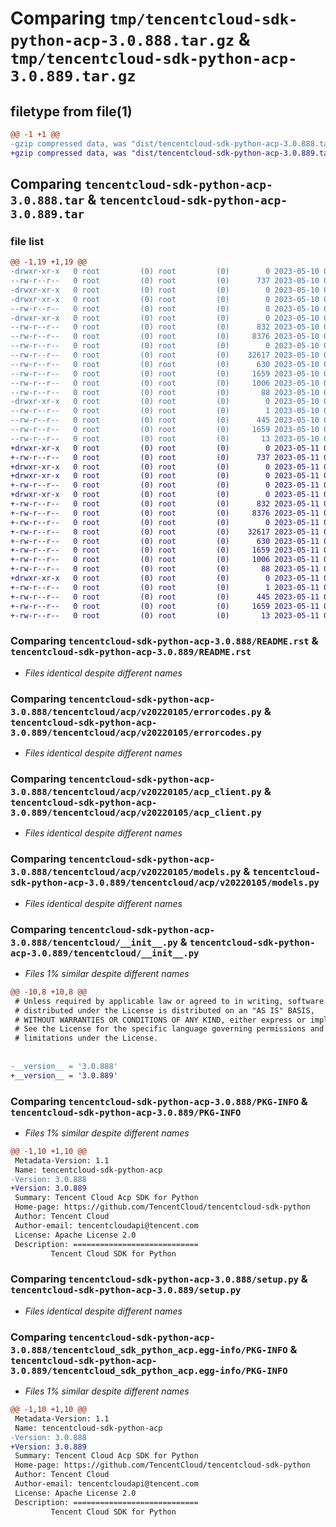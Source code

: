 # Comparing `tmp/tencentcloud-sdk-python-acp-3.0.888.tar.gz` & `tmp/tencentcloud-sdk-python-acp-3.0.889.tar.gz`

## filetype from file(1)

```diff
@@ -1 +1 @@
-gzip compressed data, was "dist/tencentcloud-sdk-python-acp-3.0.888.tar", last modified: Wed May 10 01:46:22 2023, max compression
+gzip compressed data, was "dist/tencentcloud-sdk-python-acp-3.0.889.tar", last modified: Thu May 11 02:13:24 2023, max compression
```

## Comparing `tencentcloud-sdk-python-acp-3.0.888.tar` & `tencentcloud-sdk-python-acp-3.0.889.tar`

### file list

```diff
@@ -1,19 +1,19 @@
-drwxr-xr-x   0 root         (0) root         (0)        0 2023-05-10 01:46:22.000000 tencentcloud-sdk-python-acp-3.0.888/
--rw-r--r--   0 root         (0) root         (0)      737 2023-05-10 01:46:22.000000 tencentcloud-sdk-python-acp-3.0.888/README.rst
-drwxr-xr-x   0 root         (0) root         (0)        0 2023-05-10 01:46:22.000000 tencentcloud-sdk-python-acp-3.0.888/tencentcloud/
-drwxr-xr-x   0 root         (0) root         (0)        0 2023-05-10 01:46:22.000000 tencentcloud-sdk-python-acp-3.0.888/tencentcloud/acp/
--rw-r--r--   0 root         (0) root         (0)        0 2023-05-10 01:46:22.000000 tencentcloud-sdk-python-acp-3.0.888/tencentcloud/acp/__init__.py
-drwxr-xr-x   0 root         (0) root         (0)        0 2023-05-10 01:46:22.000000 tencentcloud-sdk-python-acp-3.0.888/tencentcloud/acp/v20220105/
--rw-r--r--   0 root         (0) root         (0)      832 2023-05-10 01:46:22.000000 tencentcloud-sdk-python-acp-3.0.888/tencentcloud/acp/v20220105/errorcodes.py
--rw-r--r--   0 root         (0) root         (0)     8376 2023-05-10 01:46:22.000000 tencentcloud-sdk-python-acp-3.0.888/tencentcloud/acp/v20220105/acp_client.py
--rw-r--r--   0 root         (0) root         (0)        0 2023-05-10 01:46:22.000000 tencentcloud-sdk-python-acp-3.0.888/tencentcloud/acp/v20220105/__init__.py
--rw-r--r--   0 root         (0) root         (0)    32617 2023-05-10 01:46:22.000000 tencentcloud-sdk-python-acp-3.0.888/tencentcloud/acp/v20220105/models.py
--rw-r--r--   0 root         (0) root         (0)      630 2023-05-10 01:46:22.000000 tencentcloud-sdk-python-acp-3.0.888/tencentcloud/__init__.py
--rw-r--r--   0 root         (0) root         (0)     1659 2023-05-10 01:46:22.000000 tencentcloud-sdk-python-acp-3.0.888/PKG-INFO
--rw-r--r--   0 root         (0) root         (0)     1006 2023-05-10 01:46:22.000000 tencentcloud-sdk-python-acp-3.0.888/setup.py
--rw-r--r--   0 root         (0) root         (0)       88 2023-05-10 01:46:22.000000 tencentcloud-sdk-python-acp-3.0.888/setup.cfg
-drwxr-xr-x   0 root         (0) root         (0)        0 2023-05-10 01:46:22.000000 tencentcloud-sdk-python-acp-3.0.888/tencentcloud_sdk_python_acp.egg-info/
--rw-r--r--   0 root         (0) root         (0)        1 2023-05-10 01:46:22.000000 tencentcloud-sdk-python-acp-3.0.888/tencentcloud_sdk_python_acp.egg-info/dependency_links.txt
--rw-r--r--   0 root         (0) root         (0)      445 2023-05-10 01:46:22.000000 tencentcloud-sdk-python-acp-3.0.888/tencentcloud_sdk_python_acp.egg-info/SOURCES.txt
--rw-r--r--   0 root         (0) root         (0)     1659 2023-05-10 01:46:22.000000 tencentcloud-sdk-python-acp-3.0.888/tencentcloud_sdk_python_acp.egg-info/PKG-INFO
--rw-r--r--   0 root         (0) root         (0)       13 2023-05-10 01:46:22.000000 tencentcloud-sdk-python-acp-3.0.888/tencentcloud_sdk_python_acp.egg-info/top_level.txt
+drwxr-xr-x   0 root         (0) root         (0)        0 2023-05-11 02:13:24.000000 tencentcloud-sdk-python-acp-3.0.889/
+-rw-r--r--   0 root         (0) root         (0)      737 2023-05-11 02:13:24.000000 tencentcloud-sdk-python-acp-3.0.889/README.rst
+drwxr-xr-x   0 root         (0) root         (0)        0 2023-05-11 02:13:24.000000 tencentcloud-sdk-python-acp-3.0.889/tencentcloud/
+drwxr-xr-x   0 root         (0) root         (0)        0 2023-05-11 02:13:24.000000 tencentcloud-sdk-python-acp-3.0.889/tencentcloud/acp/
+-rw-r--r--   0 root         (0) root         (0)        0 2023-05-11 02:13:24.000000 tencentcloud-sdk-python-acp-3.0.889/tencentcloud/acp/__init__.py
+drwxr-xr-x   0 root         (0) root         (0)        0 2023-05-11 02:13:24.000000 tencentcloud-sdk-python-acp-3.0.889/tencentcloud/acp/v20220105/
+-rw-r--r--   0 root         (0) root         (0)      832 2023-05-11 02:13:24.000000 tencentcloud-sdk-python-acp-3.0.889/tencentcloud/acp/v20220105/errorcodes.py
+-rw-r--r--   0 root         (0) root         (0)     8376 2023-05-11 02:13:24.000000 tencentcloud-sdk-python-acp-3.0.889/tencentcloud/acp/v20220105/acp_client.py
+-rw-r--r--   0 root         (0) root         (0)        0 2023-05-11 02:13:24.000000 tencentcloud-sdk-python-acp-3.0.889/tencentcloud/acp/v20220105/__init__.py
+-rw-r--r--   0 root         (0) root         (0)    32617 2023-05-11 02:13:24.000000 tencentcloud-sdk-python-acp-3.0.889/tencentcloud/acp/v20220105/models.py
+-rw-r--r--   0 root         (0) root         (0)      630 2023-05-11 02:13:24.000000 tencentcloud-sdk-python-acp-3.0.889/tencentcloud/__init__.py
+-rw-r--r--   0 root         (0) root         (0)     1659 2023-05-11 02:13:24.000000 tencentcloud-sdk-python-acp-3.0.889/PKG-INFO
+-rw-r--r--   0 root         (0) root         (0)     1006 2023-05-11 02:13:24.000000 tencentcloud-sdk-python-acp-3.0.889/setup.py
+-rw-r--r--   0 root         (0) root         (0)       88 2023-05-11 02:13:24.000000 tencentcloud-sdk-python-acp-3.0.889/setup.cfg
+drwxr-xr-x   0 root         (0) root         (0)        0 2023-05-11 02:13:24.000000 tencentcloud-sdk-python-acp-3.0.889/tencentcloud_sdk_python_acp.egg-info/
+-rw-r--r--   0 root         (0) root         (0)        1 2023-05-11 02:13:24.000000 tencentcloud-sdk-python-acp-3.0.889/tencentcloud_sdk_python_acp.egg-info/dependency_links.txt
+-rw-r--r--   0 root         (0) root         (0)      445 2023-05-11 02:13:24.000000 tencentcloud-sdk-python-acp-3.0.889/tencentcloud_sdk_python_acp.egg-info/SOURCES.txt
+-rw-r--r--   0 root         (0) root         (0)     1659 2023-05-11 02:13:24.000000 tencentcloud-sdk-python-acp-3.0.889/tencentcloud_sdk_python_acp.egg-info/PKG-INFO
+-rw-r--r--   0 root         (0) root         (0)       13 2023-05-11 02:13:24.000000 tencentcloud-sdk-python-acp-3.0.889/tencentcloud_sdk_python_acp.egg-info/top_level.txt
```

### Comparing `tencentcloud-sdk-python-acp-3.0.888/README.rst` & `tencentcloud-sdk-python-acp-3.0.889/README.rst`

 * *Files identical despite different names*

### Comparing `tencentcloud-sdk-python-acp-3.0.888/tencentcloud/acp/v20220105/errorcodes.py` & `tencentcloud-sdk-python-acp-3.0.889/tencentcloud/acp/v20220105/errorcodes.py`

 * *Files identical despite different names*

### Comparing `tencentcloud-sdk-python-acp-3.0.888/tencentcloud/acp/v20220105/acp_client.py` & `tencentcloud-sdk-python-acp-3.0.889/tencentcloud/acp/v20220105/acp_client.py`

 * *Files identical despite different names*

### Comparing `tencentcloud-sdk-python-acp-3.0.888/tencentcloud/acp/v20220105/models.py` & `tencentcloud-sdk-python-acp-3.0.889/tencentcloud/acp/v20220105/models.py`

 * *Files identical despite different names*

### Comparing `tencentcloud-sdk-python-acp-3.0.888/tencentcloud/__init__.py` & `tencentcloud-sdk-python-acp-3.0.889/tencentcloud/__init__.py`

 * *Files 1% similar despite different names*

```diff
@@ -10,8 +10,8 @@
 # Unless required by applicable law or agreed to in writing, software
 # distributed under the License is distributed on an "AS IS" BASIS,
 # WITHOUT WARRANTIES OR CONDITIONS OF ANY KIND, either express or implied.
 # See the License for the specific language governing permissions and
 # limitations under the License.
 
 
-__version__ = '3.0.888'
+__version__ = '3.0.889'
```

### Comparing `tencentcloud-sdk-python-acp-3.0.888/PKG-INFO` & `tencentcloud-sdk-python-acp-3.0.889/PKG-INFO`

 * *Files 1% similar despite different names*

```diff
@@ -1,10 +1,10 @@
 Metadata-Version: 1.1
 Name: tencentcloud-sdk-python-acp
-Version: 3.0.888
+Version: 3.0.889
 Summary: Tencent Cloud Acp SDK for Python
 Home-page: https://github.com/TencentCloud/tencentcloud-sdk-python
 Author: Tencent Cloud
 Author-email: tencentcloudapi@tencent.com
 License: Apache License 2.0
 Description: ============================
         Tencent Cloud SDK for Python
```

### Comparing `tencentcloud-sdk-python-acp-3.0.888/setup.py` & `tencentcloud-sdk-python-acp-3.0.889/setup.py`

 * *Files identical despite different names*

### Comparing `tencentcloud-sdk-python-acp-3.0.888/tencentcloud_sdk_python_acp.egg-info/PKG-INFO` & `tencentcloud-sdk-python-acp-3.0.889/tencentcloud_sdk_python_acp.egg-info/PKG-INFO`

 * *Files 1% similar despite different names*

```diff
@@ -1,10 +1,10 @@
 Metadata-Version: 1.1
 Name: tencentcloud-sdk-python-acp
-Version: 3.0.888
+Version: 3.0.889
 Summary: Tencent Cloud Acp SDK for Python
 Home-page: https://github.com/TencentCloud/tencentcloud-sdk-python
 Author: Tencent Cloud
 Author-email: tencentcloudapi@tencent.com
 License: Apache License 2.0
 Description: ============================
         Tencent Cloud SDK for Python
```

